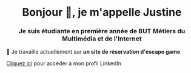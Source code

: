 <h1 align="center">Bonjour 👋, je m'appelle Justine</h1>
<h3 align="center">Je suis étudiante en première année de BUT Métiers du Multimédia et de l'Internet</h3>

🔭 Je travaille actuellement sur **un site de réservation d'escape game**

<p><a href="https://www.linkedin.com/in/justine-thebault-1254142b3/" target="blank">Cliquez ici</a> pour accéder à mon profil LinkedIn</p>
